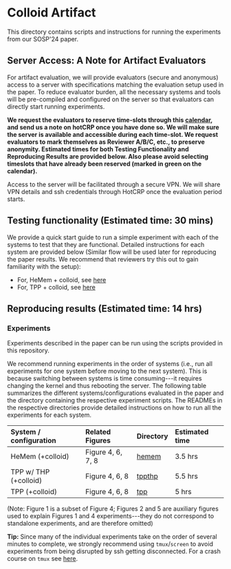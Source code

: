 # Colloid Artifact

This directory contains scripts and instructions for running the experiments from our SOSP'24 paper.

## Server Access: A Note for Artifact Evaluators

For artifact evaluation, we will provide evaluators (secure and anonymous) access to a server with specifications matching the evaluation setup used in the paper. To reduce evaluator burden, all the necessary systems and tools will be pre-compiled and configured on the server so that evaluators can directly start running experiments.

**We request the evaluators to reserve time-slots through this [calendar](https://www.when2meet.com/?26030139-uGeiv), and send us a note on hotCRP once you have done so. We will make sure the server is available and accessible during each time-slot. We request evaluators to mark themselves as Reviewer A/B/C, etc., to preserve anonymity. Estimated times for both Testing Functionality and Reproducing Results are provided below. Also please avoid selecting timeslots that have already been reserved (marked in green on the calendar).**

Access to the server will be facilitated through a secure VPN. We will share VPN details and ssh credentials through HotCRP once the evaluation period starts.

## Testing functionality (Estimated time: 30 mins)

We provide a quick start guide to run a simple experiment with each of the systems to test that they are functional. Detailed instructions for each system are provided below (Similar flow will be used later for reproducing the paper results. We recommend that reviewers try this out to gain familiarity with the setup):

* For, HeMem + colloid, see [here](hemem/test.md)
* For, TPP + colloid, see [here](hemem/test.md)


## Reproducing results (Estimated time: 14 hrs)

### Experiments

Experiments described in the paper can be run using the scripts provided in this repository.

We recommend running experiments in the order of systems (i.e., run all experiments for one system before moving to the next system). This is because switching between systems is time consuming---it requires changing the kernel and thus rebooting the server.  The following table summarizes the different systems/configurations evaluated in the paper and the directory containing the respective experiment scripts. The READMEs in the respective directories provide detailed instructions on how to run all the experiments for each system.

| System / configuration | Related Figures |	Directory | Estimated time |
| :-------------- | :--------------- | :----------------- | :------------------ |
| HeMem (+colloid)   |     	Figure 4, 6, 7, 8  |      	[hemem](hemem)   | 3.5 hrs |      
|  TPP w/ THP (+colloid) |  	Figure 4, 6, 8   |     [tppthp](tppthp)  |   5.5 hrs  |
|   TPP (+colloid)       | 	Figure 4, 6, 8   |     [tpp](tpp)   |  5 hrs    |  

(Note: Figure 1 is a subset of Figure 4; Figures 2 and 5 are auxiliary figures used to explain Figures 1 and 4 experiments---they do not correspond to standalone experiments, and are therefore omitted)


**Tip:** Since many of the individual experiments take on the order of several minutes to complete, we strongly recommend using `tmux`/`screen` to avoid experiments from being disrupted by ssh getting disconnected. For a crash course on `tmux` see [here](tmux-usage.md). 
